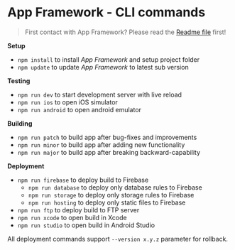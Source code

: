 # App Framework - CLI commands

> First contact with App Framework? Please read the [Readme file](README.md) first!

**Setup**

- `npm install` to install *App Framework* and setup project folder
- `npm update` to update *App Framework* to latest sub version

**Testing**

- `npm run dev` to start development server with live reload
- `npm run ios` to open iOS simulator
- `npm run android` to open android emulator

**Building**

- `npm run patch` to build app after bug-fixes and improvements
- `npm run minor` to build app after adding new functionality
- `npm run major` to build app after breaking backward-capability

**Deployment**

- `npm run firebase` to deploy build to Firebase
  - `npm run database` to deploy only database rules to Firebase
  - `npm run storage` to deploy only storage rules to Firebase
  - `npm run hosting` to deploy only static files to Firebase
- `npm run ftp` to deploy build to FTP server
- `npm run xcode` to open build in Xcode
- `npm run studio` to open build in Android Studio

All deployment commands support `--version x.y.z` parameter for rollback.
